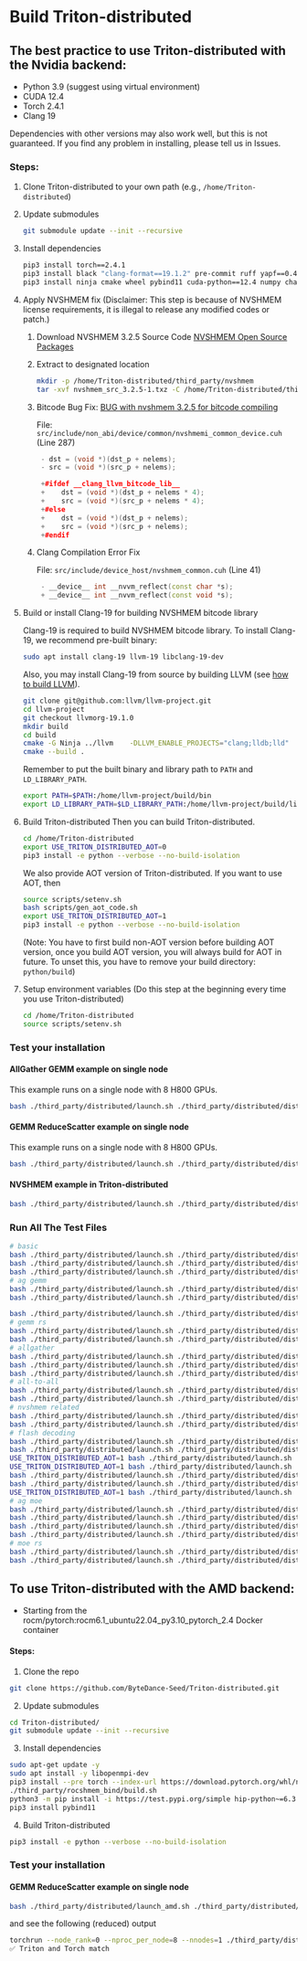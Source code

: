 # Build Triton-distributed

## The best practice to use Triton-distributed with the Nvidia backend:
- Python 3.9 (suggest using virtual environment)
- CUDA 12.4
- Torch 2.4.1
- Clang 19

Dependencies with other versions may also work well, but this is not guaranteed. If you find any problem in installing, please tell us in Issues.

### Steps:
1. Clone Triton-distributed to your own path (e.g., `/home/Triton-distributed`)
2. Update submodules
    ```sh
    git submodule update --init --recursive
    ```
3. Install dependencies
    ```sh
    pip3 install torch==2.4.1
    pip3 install black "clang-format==19.1.2" pre-commit ruff yapf==0.43
    pip3 install ninja cmake wheel pybind11 cuda-python==12.4 numpy chardet pytest
    ```
4. Apply NVSHMEM fix
(Disclaimer: This step is because of NVSHMEM license requirements, it is illegal to release any modified codes or patch.)

    1. Download NVSHMEM 3.2.5 Source Code [NVSHMEM Open Source Packages](https://developer.nvidia.com/downloads/assets/secure/nvshmem/nvshmem_src_3.2.5-1.txz)
    2. Extract to designated location
        ```sh
        mkdir -p /home/Triton-distributed/third_party/nvshmem
        tar -xvf nvshmem_src_3.2.5-1.txz -C /home/Triton-distributed/third_party/nvshmem/ --strip-components=1
        ```
    3. Bitcode Bug Fix: [BUG with nvshmem 3.2.5 for bitcode compiling](https://forums.developer.nvidia.com/t/bug-with-nvshmem-3-2-5-for-bitcode-compiling/327847)

       File: ```src/include/non_abi/device/common/nvshmemi_common_device.cuh``` (Line 287)
       ```cpp
        - dst = (void *)(dst_p + nelems);
        - src = (void *)(src_p + nelems);

        +#ifdef __clang_llvm_bitcode_lib__
        +    dst = (void *)(dst_p + nelems * 4);
        +    src = (void *)(src_p + nelems * 4);
        +#else
        +    dst = (void *)(dst_p + nelems);
        +    src = (void *)(src_p + nelems);
        +#endif
        ```
    4. Clang Compilation Error Fix

       File: ```src/include/device_host/nvshmem_common.cuh``` (Line 41)
       ```cpp
        - __device__ int __nvvm_reflect(const char *s);
        + __device__ int __nvvm_reflect(const void *s);
       ```

5. Build or install Clang-19 for building NVSHMEM bitcode library

    Clang-19 is required to build NVSHMEM bitcode library. To install Clang-19, we recommend pre-built binary:
    ```sh
    sudo apt install clang-19 llvm-19 libclang-19-dev
    ```
    Also, you may install Clang-19 from source by building LLVM (see [how to build LLVM](https://llvm.org/docs/CMake.html)).
    ```sh
    git clone git@github.com:llvm/llvm-project.git
    cd llvm-project
    git checkout llvmorg-19.1.0
    mkdir build
    cd build
    cmake -G Ninja ../llvm    -DLLVM_ENABLE_PROJECTS="clang;lldb;lld"    -DLLVM_BUILD_EXAMPLES=ON    -DLLVM_TARGETS_TO_BUILD="Native;NVPTX;AMDGPU"    -DCMAKE_BUILD_TYPE=Release    -DLLVM_ENABLE_ASSERTIONS=ON    -DMLIR_ENABLE_BINDINGS_PYTHON=ON  -DCMAKE_BUILD_TYPE=Release
    cmake --build .
    ```
    Remember to put the built binary and library path to `PATH` and `LD_LIBRARY_PATH`.
    ```sh
    export PATH=$PATH:/home/llvm-project/build/bin
    export LD_LIBRARY_PATH=$LD_LIBRARY_PATH:/home/llvm-project/build/lib
    ```

6. Build Triton-distributed
    Then you can build Triton-distributed.
    ```sh
    cd /home/Triton-distributed
    export USE_TRITON_DISTRIBUTED_AOT=0
    pip3 install -e python --verbose --no-build-isolation
    ```

    We also provide AOT version of Triton-distributed. If you want to use AOT, then
    ```sh
    source scripts/setenv.sh
    bash scripts/gen_aot_code.sh
    export USE_TRITON_DISTRIBUTED_AOT=1
    pip3 install -e python --verbose --no-build-isolation
    ```
    (Note: You have to first build non-AOT version before building AOT version, once you build AOT version, you will always build for AOT in future. To unset this, you have to remove your build directory: `python/build`)
6. Setup environment variables (Do this step at the beginning every time you use Triton-distributed)
    ```sh
    cd /home/Triton-distributed
    source scripts/setenv.sh
    ```

### Test your installation
#### AllGather GEMM example on single node
This example runs on a single node with 8 H800 GPUs.
```sh
bash ./third_party/distributed/launch.sh ./third_party/distributed/distributed/test/nvidia/test_ag_gemm_intra_node.py --case correctness_tma
```
#### GEMM ReduceScatter example on single node
This example runs on a single node with 8 H800 GPUs.
```sh
bash ./third_party/distributed/launch.sh ./third_party/distributed/distributed/test/nvidia/test_gemm_rs_multi_node.py 8192 8192 29568
```
#### NVSHMEM example in Triton-distributed
```sh
bash ./third_party/distributed/launch.sh ./third_party/distributed/distributed/test/nvidia/test_nvshmem_api.py
```

### Run All The Test Files
```sh
# basic
bash ./third_party/distributed/launch.sh ./third_party/distributed/distributed/test/test_distributed_wait.py --case correctness
bash ./third_party/distributed/launch.sh ./third_party/distributed/distributed/test/test_distributed_wait.py --case correctness_tma
bash ./third_party/distributed/launch.sh ./third_party/distributed/distributed/test/test_distributed_wait.py --case correctness_tma_multi_barrier
# ag gemm
bash ./third_party/distributed/launch.sh ./third_party/distributed/distributed/test/test_ag_gemm_intra_node.py --case correctness_tma
bash ./third_party/distributed/launch.sh ./third_party/distributed/distributed/test/test_ag_gemm_intra_node.py --case correctness_tma_autotune

bash ./third_party/distributed/launch.sh ./third_party/distributed/distributed/test/test_ag_gemm_inter_node.py --M 8192
# gemm rs
bash ./third_party/distributed/launch.sh ./third_party/distributed/distributed/test/test_gemm_rs_multi_node.py 8192 8192 29568
bash ./third_party/distributed/launch.sh ./third_party/distributed/distributed/test/test_gemm_rs_multi_node.py 8192 8192 29568 --check
# allgather
bash ./third_party/distributed/launch.sh ./third_party/distributed/distributed/test/test_ag_small_msg.py
bash ./third_party/distributed/launch.sh ./third_party/distributed/distributed/test/test_all_gather.py
bash ./third_party/distributed/launch.sh ./third_party/distributed/distributed/test/test_fast_allgather.py   --iters 10   --warmup_iters 20   --mode push_2d_ll   --minbytes 4096   --maxbytes 8192
# all-to-all
bash ./third_party/distributed/launch.sh ./third_party/distributed/distributed/test/test_all_to_all.py
bash ./third_party/distributed/launch.sh ./third_party/distributed/distributed/test/test_ep_moe_inference.py
# nvshmem related
bash ./third_party/distributed/launch.sh ./third_party/distributed/distributed/test/test_nvshmem_api.py
bash ./third_party/distributed/launch.sh ./third_party/distributed/distributed/test/test_ring_put.py
# flash decoding
bash ./third_party/distributed/launch.sh ./third_party/distributed/distributed/test/test_decode_attn.py --case perf_8k
bash ./third_party/distributed/launch.sh ./third_party/distributed/distributed/test/test_decode_attn.py --case perf_8k_persistent
USE_TRITON_DISTRIBUTED_AOT=1 bash ./third_party/distributed/launch.sh  ./third_party/distributed/distributed/test/test_decode_attn.py --case perf_8k_persistent_aot
USE_TRITON_DISTRIBUTED_AOT=1 bash ./third_party/distributed/launch.sh  ./third_party/distributed/distributed/test/test_decode_attn.py --case perf_8k_aot
bash ./third_party/distributed/launch.sh ./third_party/distributed/distributed/test/test_sp_decode_attn.py --case perf
bash ./third_party/distributed/launch.sh ./third_party/distributed/distributed/test/test_sp_decode_attn.py --case correctness
USE_TRITON_DISTRIBUTED_AOT=1 bash ./third_party/distributed/launch.sh ./third_party/distributed/distributed/test/test_sp_decode_attn.py --case correctness
# ag moe
bash ./third_party/distributed/launch.sh ./third_party/distributed/distributed/test/test_ag_moe.py --M 2048
bash ./third_party/distributed/launch.sh ./third_party/distributed/distributed/test/test_ag_moe.py --M 4096
bash ./third_party/distributed/launch.sh ./third_party/distributed/distributed/test/test_ag_moe.py --M 8192
bash ./third_party/distributed/launch.sh ./third_party/distributed/distributed/test/test_ag_moe.py --M 16384
# moe rs
bash ./third_party/distributed/launch.sh ./third_party/distributed/distributed/test/test_moe_reduce_rs_intra_node.py 8192 2048 1536 32 2
bash ./third_party/distributed/launch.sh ./third_party/distributed/distributed/test/test_moe_reduce_rs_intra_node.py 8192 2048 1536 32 2 --check
```

## To use Triton-distributed with the AMD backend:
- Starting from the rocm/pytorch:rocm6.1_ubuntu22.04_py3.10_pytorch_2.4 Docker container
#### Steps:
1. Clone the repo
```sh
git clone https://github.com/ByteDance-Seed/Triton-distributed.git
```
2. Update submodules
```sh
cd Triton-distributed/
git submodule update --init --recursive
```
3. Install dependencies
```sh
sudo apt-get update -y
sudo apt install -y libopenmpi-dev
pip3 install --pre torch --index-url https://download.pytorch.org/whl/nightly/rocm6.3 --no-deps
./third_party/rocshmem_bind/build.sh
python3 -m pip install -i https://test.pypi.org/simple hip-python~=6.3.2 (or whatever Rocm version you have)
pip3 install pybind11
```
4. Build Triton-distributed
```sh
pip3 install -e python --verbose --no-build-isolation
```
### Test your installation
#### GEMM ReduceScatter example on single node
```sh
bash ./third_party/distributed/launch_amd.sh ./third_party/distributed/distributed/test/amd/test_ag_gemm_intra_node.py 8192 8192 29568
 ```
and see the following (reduced) output
```sh
torchrun --node_rank=0 --nproc_per_node=8 --nnodes=1 ./third_party/distributed/distributed/test/amd/test_ag_gemm_intra_node.py 8192 8192 29568
✅ Triton and Torch match
```
